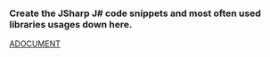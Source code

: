 ### Create the JSharp J# code snippets and most often used libraries usages down here.
[ADOCUMENT](http://www.runoob.com/java/java-basic-syntax.html)
